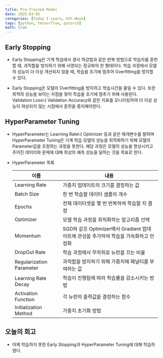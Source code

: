 ```yaml
---
title: Pre-Trained Model
date: 2025-03-05
categories: [Today I Learn, 6th Week]
tags: [python, tensorflow, pytorch]
math: true
---
```


## Early Stopping
- Early Stopping은 기계 학습에서 경사 하강법과 같은 반복 방법으로 학습자를 훈련할 때, 과적합을 방지하기 위해 사영되는 정규화의 한 형태이다. 학습 과정에서 모델의 성능이 더 이상 개선되지 않을 때, 학습을 조기에 멈추어 Overfitting을 방지할 수 있다.

- Early Stopping은 모델의 Overfitting을 방지하고 학습시간을 줄일 수 있다. 또한 최적의 성능을 보이는 지점을 찾아 학습을 조기에 멈추기 위해 사용된다. Validation Loss나 Validation Accuracy와 같은 지표를 모니터링하여 더 이상 성능이 햐상되지 않는 시점에서 훈련을 중지해야한다.

## HyperParameter Tuning
- HyperParameter는 Learning Rate나 Optimizer 등과 같은 매개변수를 말하며 HyperParameter Tuning은 기계 학습 모델의 성능을 최적화하기 위해 모델의 Parameter값을 조정하는 과정을 뜻한다. 해당 과정은 모델의 성능을 향상시키고 주어진 데이터와 문제에 대해 최상의 예측 성능을 달하는 것을 목표로 한다.

- HyperParameter 목록

    |이름|내용|
    |--|--|
    |Learning Rate|가중치 업데이트의 크기를 결정하는 값|
    |Batch Size|한 번 학습할 데이터 샘플의 개수|
    |Epochs|전체 데이터셋을 몇 번 반복하여 학습할 지 결정|
    |Optimizer|모델 학습 과정을 최적화하는 알고리즘 선택|
    |Momentum|SGD와 같은 Optimizer에서 Gradient 업데이트에 관성을 추가하여 학습을 가속화하고 안정화|
    |DropOut Rate|학습 과정에서 무작위로 뉴런을 끄는 비율|
    |Regularization Parameter|과적합을 방지하기 위해 가중치에 패널티를 부여하는 값|
    |Learning Rate Decay|학습이 진행됨에 따라 학습률을 감소시키는 방법|
    |Activation Function|각 뉴런의 출력값을 결정하는 함수|
    |Initialization Method|가중치 초기화 방법|

## 오늘의 회고
- 어제 학습하지 못한 Early Stopping과 HyperParameter Tuning에 대해 학습하였다.